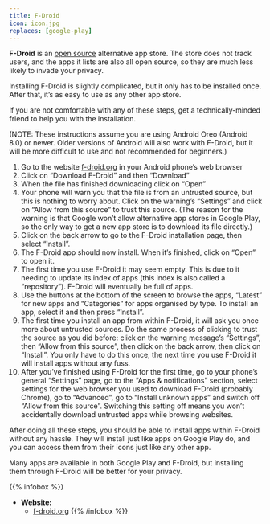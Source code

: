 ```yaml
---
title: F-Droid
icon: icon.jpg
replaces: [google-play]
---
```


**F-Droid** is an [open source][floss] alternative app store. The store does not track users, and the apps it lists are also all open source, so they are much less likely to invade your privacy.

Installing F-Droid is slightly complicated, but it only has to be installed once. After that, it’s as easy to use as any other app store.

If you are not comfortable with any of these steps, get a technically-minded friend to help you with the installation.

(NOTE: These instructions assume you are using Android Oreo (Android 8.0) or newer. Older versions of Android will also work with F-Droid, but it will be more difficult to use and not recommended for beginners.)

1. Go to the website [f-droid.org][fdroid] in your Android phone’s web browser
2. Click on “Download F-Droid” and then “Download”
3. When the file has finished downloading click on “Open”
4. Your phone will warn you that the file is from an untrusted source, but this is nothing to worry about. Click on the warning’s “Settings” and click on “Allow from this source” to trust this source. (The reason for the warning is that Google won’t allow alternative app stores in Google Play, so the only way to get a new app store is to download its file directly.)
5. Click on the back arrow to go to the F-Droid installation page, then select “Install”.
6. The F-Droid app should now install. When it’s finished, click on “Open” to open it.
7. The first time you use F-Droid it may seem empty. This is due to it needing to update its index of apps (this index is also called a “repository”). F-Droid will eventually be full of apps.
8. Use the buttons at the bottom of the screen to browse the apps, “Latest” for new apps and “Categories” for apps organised by type. To install an app, select it and then press “Install”.
9. The first time you install an app from within F-Droid, it will ask you once more about untrusted sources. Do the same process of clicking to trust the source as you did before: click on the warning message’s “Settings”, then “Allow from this source”, then click on the back arrow, then click on “Install”. You only have to do this once, the next time you use F-Droid it will install apps without any fuss.
10. After you’ve finished using F-Droid for the first time, go to your phone’s general “Settings” page, go to the “Apps & notifications” section, select settings for the web browser you used to download F-Droid (probably Chrome), go to “Advanced”, go to “Install unknown apps” and switch off “Allow from this source”. Switching this setting off means you won’t accidentally download untrusted apps while browsing websites.

After doing all these steps, you should be able to install apps within F-Droid without any hassle. They will install just like apps on Google Play do, and you can access them from their icons just like any other app.

Many apps are available in both Google Play and F-Droid, but installing them through F-Droid will be better for your privacy.

{{% infobox %}}
- **Website:** 
    - [f-droid.org](https://f-droid.org/)
{{% /infobox %}}

[floss]: https://web.archive.org/web/20180904102804/https://switching.social/what-is-open-source-software/
[fdroid]: https://f-droid.org/